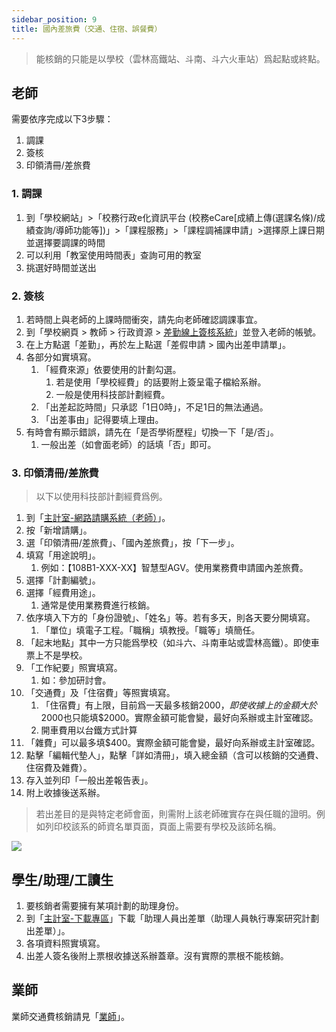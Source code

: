 ```yaml
---
sidebar_position: 9
title: 國內差旅費（交通、住宿、誤餐費）
---
```


> 能核銷的只能是以學校（雲林高鐵站、斗南、斗六火車站）爲起點或終點。

## 老師

需要依序完成以下3步驟：
1. 調課
2. 簽核
3. 印領清冊/差旅費
### 1. 調課
1. 到「學校網站」>「校務行政e化資訊平台 (校務eCare[成績上傳(選課名條)/成績查詢/導師功能等])」>「課程服務」>「課程調補課申請」>選擇原上課日期並選擇要調課的時間
2. 可以利用「教室使用時間表」查詢可用的教室
3. 挑選好時間並送出
### 2. 簽核
1. 若時間上與老師的上課時間衝突，請先向老師確認調課事宜。
2. 到「學校網頁 > 教師 > 行政資源 > [差勤線上簽核系統](https://perap2.nfu.edu.tw/EIP/Login/LoginGetNFU.resource.aspx)」並登入老師的帳號。
3. 在上方點選「差勤」，再於左上點選「差假申請 > 國內出差申請單」。
4. 各部分如實填寫。
    1. 「經費來源」依要使用的計劃勾選。
        1. 若是使用「學校經費」的話要附上簽呈電子檔給系辦。
        2. 一般是使用科技部計劃經費。
    3. 「出差起訖時間」只承認「1日0時」，不足1日的無法通過。
    4. 「出差事由」記得要填上理由。
5. 有時會有顯示錯誤，請先在「是否學術歷程」切換一下「是/否」。
    1. 一般出差（如會面老師）的話填「否」即可。

### 3. 印領清冊/差旅費

> 以下以使用科技部計劃經費爲例。

1. 到「[主計室-網路請購系統（老師）](https://accweb.nfu.edu.tw/APSWIS_Q/Login_AD_Q.asp)」。
2. 按「新增請購」。
3. 選「印領清冊/差旅費」、「國內差旅費」，按「下一步」。
4. 填寫「用途說明」。
    1. 例如：【108B1-XXX-XX】智慧型AGV。使用業務費申請國內差旅費。
5. 選擇「計劃編號」。
6. 選擇「經費用途」。
    1. 通常是使用業務費進行核銷。
7. 依序填入下方的「身份證號」、「姓名」等。若有多天，則各天要分開填寫。
    1. 「單位」填電子工程。「職稱」填教授。「職等」填簡任。
9. 「起末地點」其中一方只能爲學校（如斗六、斗南車站或雲林高鐵）。即使車票上不是學校。
10. 「工作紀要」照實填寫。
    1. 如：參加研討會。
11. 「交通費」及「住宿費」等照實填寫。
    1. 「住宿費」有上限，目前爲一天最多核銷$2000，即使收據上的金額大於$2000也只能填$2000。實際金額可能會變，最好向系辦或主計室確認。
    2. 開車費用以台鐵方式計算
12. 「雜費」可以最多填$400。實際金額可能會變，最好向系辦或主計室確認。
13. 點擊「編輯代墊人」，點擊「詳如清冊」，填入總金額（含可以核銷的交通費、住宿費及雜費）。
14. 存入並列印「一般出差報告表」。
15. 附上收據後送系辦。

> 若出差目的是與特定老師會面，則需附上該老師確實存在與任職的證明。例如列印校該系的師資名單頁面，頁面上需要有學校及該師名稱。

![](https://i.imgur.com/iXn5rCQ.jpg)

## 學生/助理/工讀生

1. 要核銷者需要擁有某項計劃的助理身份。
2. 到「[主計室-下載專區](http://account.nfu.edu.tw/files/11-1009-2831.php)」下載「助理人員出差單（助理人員執行專案研究計劃出差單）」。
3. 各項資料照實填寫。
4. 出差人簽名後附上票根收據送系辦蓋章。沒有實際的票根不能核銷。


## 業師

業師交通費核銷請見「[業師](./lecturer/)」。
